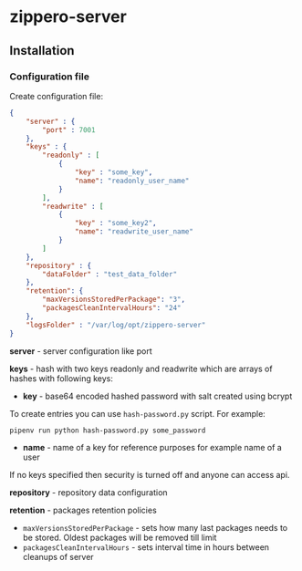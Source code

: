 # zippero-server

## Installation

### Configuration file

Create configuration file:

```json
{
	"server" : {
		"port" : 7001
	},
	"keys" : {
		"readonly" : [
            {
				"key" : "some_key",
				"name": "readonly_user_name"
			}
		],
		"readwrite" : [
            {
				"key" : "some_key2",
				"name": "readwrite_user_name"
			}
		]
	},
	"repository" : {
		"dataFolder" : "test_data_folder"
	},
    "retention": {
		"maxVersionsStoredPerPackage": "3",
		"packagesCleanIntervalHours": "24"
	},
    "logsFolder" : "/var/log/opt/zippero-server"
}
```

**server** - server configuration like port

**keys** - hash with two keys readonly and readwrite which are arrays of 
hashes with following keys:
- **key** - base64 encoded hashed password with salt created using bcrypt

To create entries you can use `hash-password.py` script. For example:

```
pipenv run python hash-password.py some_password
```

- **name** - name of a key for reference purposes for example name of a user

If no keys specified then security is turned off and anyone can access api.

**repository** - repository data configuration 

**retention** - packages retention policies
  - `maxVersionsStoredPerPackage` - sets how many last packages needs to be stored. Oldest packages will be removed till limit
  - `packagesCleanIntervalHours` - sets interval time in hours between cleanups of server

